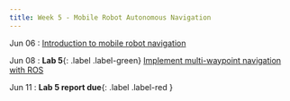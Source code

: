 ```yaml
---
title: Week 5 - Mobile Robot Autonomous Navigation
---
```


Jun 06
: [Introduction to mobile robot navigation](#)

Jun 08
: **Lab 5**{: .label .label-green} [Implement multi-waypoint navigation with ROS](#)

Jun 11
: **Lab 5 report due**{: .label .label-red }
